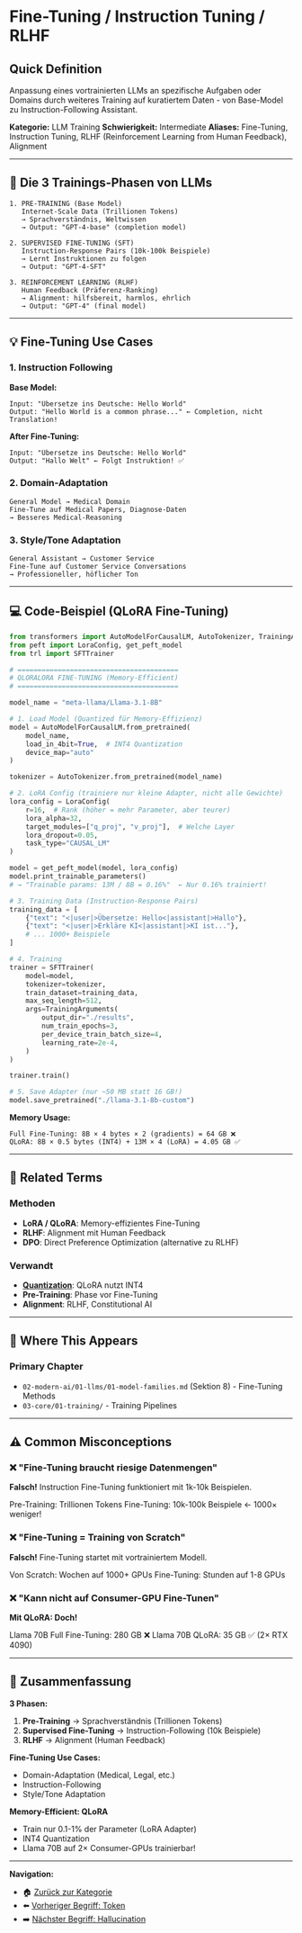# Fine-Tuning / Instruction Tuning / RLHF

## Quick Definition

Anpassung eines vortrainierten LLMs an spezifische Aufgaben oder Domains durch weiteres Training auf kuratiertem Daten - von Base-Model zu Instruction-Following Assistant.

**Kategorie:** LLM Training
**Schwierigkeit:** Intermediate
**Aliases:** Fine-Tuning, Instruction Tuning, RLHF (Reinforcement Learning from Human Feedback), Alignment

---

## 🧠 Die 3 Trainings-Phasen von LLMs

```
1. PRE-TRAINING (Base Model)
   Internet-Scale Data (Trillionen Tokens)
   → Sprachverständnis, Weltwissen
   → Output: "GPT-4-base" (completion model)

2. SUPERVISED FINE-TUNING (SFT)
   Instruction-Response Pairs (10k-100k Beispiele)
   → Lernt Instruktionen zu folgen
   → Output: "GPT-4-SFT"

3. REINFORCEMENT LEARNING (RLHF)
   Human Feedback (Präferenz-Ranking)
   → Alignment: hilfsbereit, harmlos, ehrlich
   → Output: "GPT-4" (final model)
```

---

## 💡 Fine-Tuning Use Cases

### **1. Instruction Following**
**Base Model:**
```
Input: "Übersetze ins Deutsche: Hello World"
Output: "Hello World is a common phrase..." ← Completion, nicht Translation!
```

**After Fine-Tuning:**
```
Input: "Übersetze ins Deutsche: Hello World"
Output: "Hallo Welt" ← Folgt Instruktion! ✅
```

### **2. Domain-Adaptation**
```
General Model → Medical Domain
Fine-Tune auf Medical Papers, Diagnose-Daten
→ Besseres Medical-Reasoning
```

### **3. Style/Tone Adaptation**
```
General Assistant → Customer Service
Fine-Tune auf Customer Service Conversations
→ Professioneller, höflicher Ton
```

---

## 💻 Code-Beispiel (QLoRA Fine-Tuning)

```python
from transformers import AutoModelForCausalLM, AutoTokenizer, TrainingArguments
from peft import LoraConfig, get_peft_model
from trl import SFTTrainer

# ========================================
# QLORALORA FINE-TUNING (Memory-Efficient)
# ========================================

model_name = "meta-llama/Llama-3.1-8B"

# 1. Load Model (Quantized für Memory-Effizienz)
model = AutoModelForCausalLM.from_pretrained(
    model_name,
    load_in_4bit=True,  # INT4 Quantization
    device_map="auto"
)

tokenizer = AutoTokenizer.from_pretrained(model_name)

# 2. LoRA Config (trainiere nur kleine Adapter, nicht alle Gewichte)
lora_config = LoraConfig(
    r=16,  # Rank (höher = mehr Parameter, aber teurer)
    lora_alpha=32,
    target_modules=["q_proj", "v_proj"],  # Welche Layer
    lora_dropout=0.05,
    task_type="CAUSAL_LM"
)

model = get_peft_model(model, lora_config)
model.print_trainable_parameters()
# → "Trainable params: 13M / 8B = 0.16%"  ← Nur 0.16% trainiert!

# 3. Training Data (Instruction-Response Pairs)
training_data = [
    {"text": "<|user|>Übersetze: Hello<|assistant|>Hallo"},
    {"text": "<|user|>Erkläre KI<|assistant|>KI ist..."},
    # ... 1000+ Beispiele
]

# 4. Training
trainer = SFTTrainer(
    model=model,
    tokenizer=tokenizer,
    train_dataset=training_data,
    max_seq_length=512,
    args=TrainingArguments(
        output_dir="./results",
        num_train_epochs=3,
        per_device_train_batch_size=4,
        learning_rate=2e-4,
    )
)

trainer.train()

# 5. Save Adapter (nur ~50 MB statt 16 GB!)
model.save_pretrained("./llama-3.1-8b-custom")
```

**Memory Usage:**
```
Full Fine-Tuning: 8B × 4 bytes × 2 (gradients) = 64 GB ❌
QLoRA: 8B × 0.5 bytes (INT4) + 13M × 4 (LoRA) = 4.05 GB ✅
```

---

## 🔗 Related Terms

### **Methoden**
- **LoRA / QLoRA**: Memory-effizientes Fine-Tuning
- **RLHF**: Alignment mit Human Feedback
- **DPO**: Direct Preference Optimization (alternative zu RLHF)

### **Verwandt**
- **[Quantization](../03-quantization-optimization/01-quantization.md)**: QLoRA nutzt INT4
- **Pre-Training**: Phase vor Fine-Tuning
- **Alignment**: RLHF, Constitutional AI

---

## 📍 Where This Appears

### **Primary Chapter**
- `02-modern-ai/01-llms/01-model-families.md` (Sektion 8) - Fine-Tuning Methods
- `03-core/01-training/` - Training Pipelines

---

## ⚠️ Common Misconceptions

### ❌ "Fine-Tuning braucht riesige Datenmengen"
**Falsch!** Instruction Fine-Tuning funktioniert mit 1k-10k Beispielen.

Pre-Training: Trillionen Tokens
Fine-Tuning: 10k-100k Beispiele ← 1000× weniger!

### ❌ "Fine-Tuning = Training von Scratch"
**Falsch!** Fine-Tuning startet mit vortrainiertem Modell.

Von Scratch: Wochen auf 1000+ GPUs
Fine-Tuning: Stunden auf 1-8 GPUs

### ❌ "Kann nicht auf Consumer-GPU Fine-Tunen"
**Mit QLoRA: Doch!**

Llama 70B Full Fine-Tuning: 280 GB ❌
Llama 70B QLoRA: 35 GB ✅ (2× RTX 4090)

---

## 🎯 Zusammenfassung

**3 Phasen:**
1. **Pre-Training** → Sprachverständnis (Trillionen Tokens)
2. **Supervised Fine-Tuning** → Instruction-Following (10k Beispiele)
3. **RLHF** → Alignment (Human Feedback)

**Fine-Tuning Use Cases:**
- Domain-Adaptation (Medical, Legal, etc.)
- Instruction-Following
- Style/Tone Adaptation

**Memory-Efficient: QLoRA**
- Train nur 0.1-1% der Parameter (LoRA Adapter)
- INT4 Quantization
- Llama 70B auf 2× Consumer-GPUs trainierbar!

---

**Navigation:**
- 🏠 [Zurück zur Kategorie](00-overview.md)
- ⬅️ [Vorheriger Begriff: Token](01-token.md)
- ➡️ [Nächster Begriff: Hallucination](04-hallucination.md)
